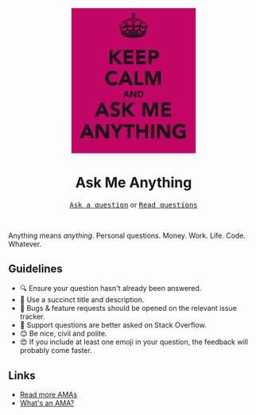 <div align="center">
  <a href="https://github.com/posquit0/ama" title="Ask Me Anything">
    <img width="250" src="media/ama.png" alt="Ask Me Anything">
  </a>
  <br />
  <h1>Ask Me Anything</h1>
</div>

<p align="center">
  <kbd><a href="../../issues/new">Ask a question</a></kbd> or <kbd><a href="../../issues?q=is%3Aissue+is%3Aclosed">Read questions</a></kbd>
</p>

<br />

Anything means *anything*. Personal questions. Money. Work. Life. Code. Whatever.

## Guidelines

- :mag: Ensure your question hasn't already been answered.
- :memo: Use a succinct title and description.
- :bug: Bugs & feature requests should be opened on the relevant issue tracker.
- :signal_strength: Support questions are better asked on Stack Overflow.
- :blush: Be nice, civil and polite.
- :heart_eyes: If you include at least one emoji in your question, the feedback will probably come faster.


## Links

- [Read more AMAs](https://github.com/sindresorhus/amas)
- [What's an AMA?](https://en.wikipedia.org/wiki/Reddit#IAmA_and_AMA)
